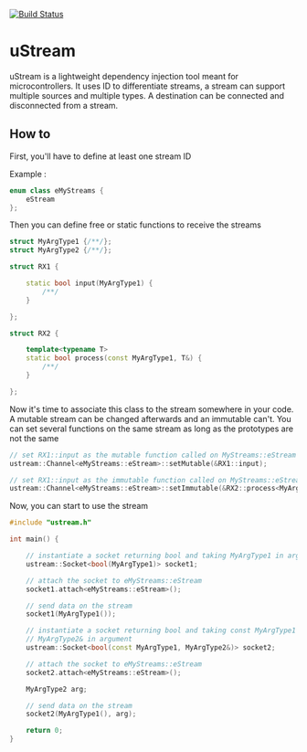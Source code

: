 [![Build Status](https://app.travis-ci.com/ThomasAUB/uStream.svg)](https://travis-ci.com/ThomasAUB/uStream)

# uStream

uStream is a lightweight dependency injection tool meant for microcontrollers.
It uses ID to differentiate streams, a stream can support multiple sources and multiple types.
A destination can be connected and disconnected from a stream.

## How to

First, you'll have to define at least one stream ID

Example :

```cpp
enum class eMyStreams {
    eStream
};
```

Then you can define free or static functions to receive the streams

```cpp
struct MyArgType1 {/**/};
struct MyArgType2 {/**/};

struct RX1 {

    static bool input(MyArgType1) {
        /**/
    }

};

struct RX2 {

    template<typename T>
    static bool process(const MyArgType1, T&) {
        /**/
    }

};
```

Now it's time to associate this class to the stream somewhere in your code. A mutable stream can be changed afterwards and an immutable can't. You can set several functions on the same stream as long as the prototypes are not the same

```cpp
// set RX1::input as the mutable function called on MyStreams::eStream
ustream::Channel<eMyStreams::eStream>::setMutable(&RX1::input);

// set RX1::input as the immutable function called on MyStreams::eStream
ustream::Channel<eMyStreams::eStream>::setImmutable(&RX2::process<MyArgType2>);
```

Now, you can start to use the stream

```cpp
#include "ustream.h"

int main() {

    // instantiate a socket returning bool and taking MyArgType1 in argument
    ustream::Socket<bool(MyArgType1)> socket1;

    // attach the socket to eMyStreams::eStream
    socket1.attach<eMyStreams::eStream>();

    // send data on the stream
    socket1(MyArgType1());

    // instantiate a socket returning bool and taking const MyArgType1 and 
    // MyArgType2& in argument
    ustream::Socket<bool(const MyArgType1, MyArgType2&)> socket2;

    // attach the socket to eMyStreams::eStream
    socket2.attach<eMyStreams::eStream>();

    MyArgType2 arg;

    // send data on the stream
    socket2(MyArgType1(), arg);

    return 0;
}
```

